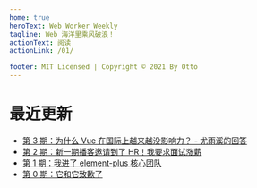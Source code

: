 ```yaml
---
home: true
heroText: Web Worker Weekly
tagline: Web 海洋里乘风破浪！
actionText: 阅读
actionLink: /01/

footer: MIT Licensed | Copyright © 2021 By Otto
---
```


# 最近更新

<!-- todo use v-for from data.json -->

- [第 3 期：为什么 Vue 在国际上越来越没影响力？ - 尤雨溪的回答](./03/)
- [第 2 期：新一期播客邀请到了 HR！我要求面试涨薪](./02/)
- [第 1 期：我进了 element-plus 核心团队](./01/)
- [第 0 期：它和它致歉了](./00/)
